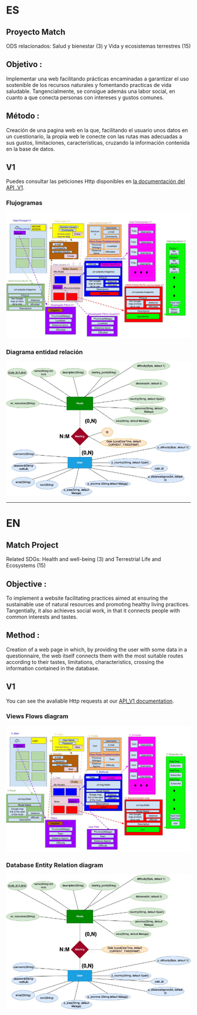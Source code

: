 # ES
## Proyecto Match
ODS relacionados: Salud y bienestar (3) y Vida y ecosistemas terrestres (15)
## Objetivo :
Implementar una web facilitando prácticas encaminadas a garantizar el uso sostenible de los recursos naturales y fomentando practicas de vida saludable.
Tangencialmente, se consigue además una labor social, en cuanto a que conecta personas con intereses y gustos comunes.

## Método :
Creación de una pagina web en la que, facilitando el usuario unos datos en un cuestionario, la propia web le conecte con las rutas mas adecuadas a sus gustos, limitaciones, características, cruzando la información contenida en la base de datos.

## V1
Puedes consultar las peticiones Http disponibles en [ la documentación del API .V1](documentacion_es/API_V1.md).
### Flujogramas
![V1-Elementos en cada Vista](documentacion_es/ElementosVistas%20V1.jpg)
### Diagrama entidad relación
![V1-Esquema base de datos](documentacion_es/EntityRelation_V1.jpg)
___
# EN
## Match Project
Related SDGs: Health and well-being (3) and Terrestrial Life and Ecosystems (15)
## Objective :
To implement a website facilitating practices aimed at ensuring the sustainable use of natural resources and promoting healthy living practices.
Tangentially, it also achieves social work, in that it connects people with common interests and tastes.

## Method :
Creation of a web page in which, by providing the user with some data in a questionnaire, the web itself connects them with the most suitable routes according to their tastes, limitations, characteristics, crossing the information contained in the database.

## V1
You can see the avaliable Http requests at our [API_V1 documentation](documentation_en/API_V1.md).
### Views Flows diagram
![V1-Views Elements](documentation_en/Views_V1.jpg)
### Database Entity Relation diagram
![V1-Entity Relation](documentation_en/EntityRelation_V1.jpg)


